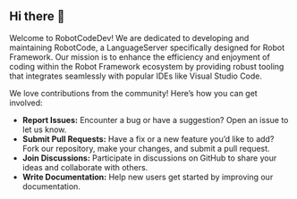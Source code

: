 ## Hi there 👋

Welcome to RobotCodeDev! We are dedicated to developing and maintaining RobotCode, a LanguageServer specifically designed for Robot Framework. Our mission is to enhance the efficiency and enjoyment of coding within the Robot Framework ecosystem by providing robust tooling that integrates seamlessly with popular IDEs like Visual Studio Code.

We love contributions from the community! Here’s how you can get involved:
- **Report Issues:** Encounter a bug or have a suggestion? Open an issue to let us know.
- **Submit Pull Requests:** Have a fix or a new feature you’d like to add? Fork our repository, make your changes, and submit a pull request.
- **Join Discussions:** Participate in discussions on GitHub to share your ideas and collaborate with others.
- **Write Documentation:** Help new users get started by improving our documentation.

<!--

**Here are some ideas to get you started:**

🙋‍♀️ A short introduction - what is your organization all about?
🌈 Contribution guidelines - how can the community get involved?
👩‍💻 Useful resources - where can the community find your docs? Is there anything else the community should know?
🍿 Fun facts - what does your team eat for breakfast?
🧙 Remember, you can do mighty things with the power of [Markdown](https://docs.github.com/github/writing-on-github/getting-started-with-writing-and-formatting-on-github/basic-writing-and-formatting-syntax)
-->
